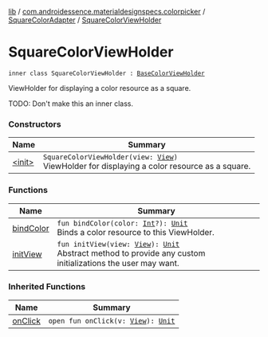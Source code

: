 [lib](../../../index.md) / [com.androidessence.materialdesignspecs.colorpicker](../../index.md) / [SquareColorAdapter](../index.md) / [SquareColorViewHolder](./index.md)

# SquareColorViewHolder

`inner class SquareColorViewHolder : `[`BaseColorViewHolder`](../../-base-color-adapter/-base-color-view-holder/index.md)

ViewHolder for displaying a color resource as a square.

TODO: Don't make this an inner class.

### Constructors

| Name | Summary |
|---|---|
| [&lt;init&gt;](-init-.md) | `SquareColorViewHolder(view: `[`View`](https://developer.android.com/reference/android/view/View.html)`)`<br>ViewHolder for displaying a color resource as a square. |

### Functions

| Name | Summary |
|---|---|
| [bindColor](bind-color.md) | `fun bindColor(color: `[`Int`](https://kotlinlang.org/api/latest/jvm/stdlib/kotlin/-int/index.html)`?): `[`Unit`](https://kotlinlang.org/api/latest/jvm/stdlib/kotlin/-unit/index.html)<br>Binds a color resource to this ViewHolder. |
| [initView](init-view.md) | `fun initView(view: `[`View`](https://developer.android.com/reference/android/view/View.html)`): `[`Unit`](https://kotlinlang.org/api/latest/jvm/stdlib/kotlin/-unit/index.html)<br>Abstract method to provide any custom initializations the user may want. |

### Inherited Functions

| Name | Summary |
|---|---|
| [onClick](../../-base-color-adapter/-base-color-view-holder/on-click.md) | `open fun onClick(v: `[`View`](https://developer.android.com/reference/android/view/View.html)`): `[`Unit`](https://kotlinlang.org/api/latest/jvm/stdlib/kotlin/-unit/index.html) |
